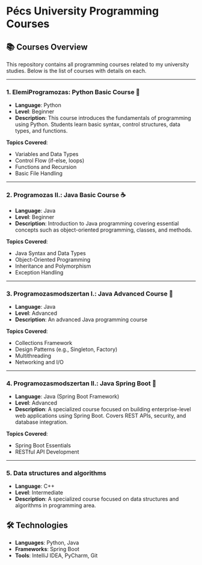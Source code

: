 # Pécs University Programming Courses

## 📚 Courses Overview

This repository contains all programming courses related to my university studies. Below is the list of courses with details on each.

---

### 1. ElemiProgramozas: Python Basic Course 🐍

- **Language**: Python
- **Level**: Beginner
- **Description**: 
  This course introduces the fundamentals of programming using Python. Students learn basic syntax, control structures, data types, and functions.

**Topics Covered**:
- Variables and Data Types
- Control Flow (if-else, loops)
- Functions and Recursion
- Basic File Handling

---

### 2. Programozas II.: Java Basic Course ☕

- **Language**: Java
- **Level**: Beginner
- **Description**: 
  Introduction to Java programming covering essential concepts such as object-oriented programming, classes, and methods.

**Topics Covered**:
- Java Syntax and Data Types
- Object-Oriented Programming
- Inheritance and Polymorphism
- Exception Handling

---

### 3. Programozasmodszertan I.: Java Advanced Course 🚀

- **Language**: Java
- **Level**: Advanced
- **Description**: 
  An advanced Java programming course

**Topics Covered**:
- Collections Framework
- Design Patterns (e.g., Singleton, Factory)
- Multithreading
- Networking and I/O

---

### 4. Programozasmodszertan II.: Java Spring Boot 🌱

- **Language**: Java (Spring Boot Framework)
- **Level**: Advanced
- **Description**: 
  A specialized course focused on building enterprise-level web applications using Spring Boot. Covers REST APIs, security, and database integration.

**Topics Covered**:
- Spring Boot Essentials
- RESTful API Development

---
### 5. Data structures and algorithms
- **Language**: C++
- **Level**: Intermediate
- **Description**: 
  A specialized course focused on data structures and algorithms in programming area.

## 🛠 Technologies

- **Languages**: Python, Java
- **Frameworks**: Spring Boot
- **Tools**: IntelliJ IDEA, PyCharm, Git


